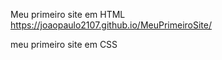 Meu primeiro site em HTML
https://joaopaulo2107.github.io/MeuPrimeiroSite/

meu primeiro site em CSS

